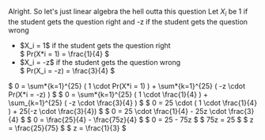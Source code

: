 Alright. So let's just linear algebra the hell outta this question
Let $X_i$ be 1 if the student gets the question right and -z if the student gets the question wrong

<ul>
<li> $X_i = 1$ if the student gets the question right <br/> 
$ Pr(X*i = 1) = \frac{1}{4} $
	<li> $X_i = -z$ if the student gets the question wrong <br/> 
$ Pr(X_i = -z) = \frac{3}{4} $
</ul>
$ 0 = \sum*{k=1}^{25} ( 1 \cdot Pr(X*i = 1) ) + \sum*{k=1}^{25} ( -z \cdot Pr(X*i = -z) ) $ 
$ 0 = \sum*{k=1}^{25} ( 1 \cdot \frac{1}{4} ) + \sum_{k=1}^{25} ( -z \cdot \frac{3}{4} ) $ 
$ 0 = 25 \cdot ( 1 \cdot \frac{1}{4} ) + 25(-z \cdot \frac{3}{4}) $ 
$ 0 = 25 \cdot \frac{1}{4} - 25z \cdot \frac{3}{4} $ 
$ 0 = \frac{25}{4} - \frac{75z}{4} $ 
$ 0 = 25 - 75z $ 
$ 75z = 25 $ 
$ z = \frac{25}{75} $ 
$ z = \frac{1}{3} $
